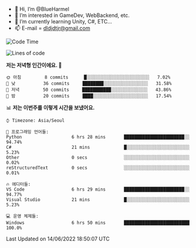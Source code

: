 - 👋 Hi, I’m @BlueHarmel
- 👀 I’m interested in GameDev, WebBackend, etc.
- 🌱 I’m currently learning Unity, C#, ETC...
- 📫 E-mail = dldjdtjr@gmail.com
  <!--START_SECTION:waka-->
![Code Time](http://img.shields.io/badge/Code%20Time-0%20secs-blue)

![Lines of code](https://img.shields.io/badge/%EC%A0%80%EB%8A%94%20%EC%97%AC%ED%83%9C%EA%B9%8C%EC%A7%80%20-3%20Million%20%EC%A4%84%EC%9D%98%20%EC%BD%94%EB%93%9C%EB%A5%BC%20%EC%9E%91%EC%84%B1%ED%96%88%EC%96%B4%EC%9A%94.-blue)

**저는 저녁형 인간이에요. 🦉** 

```text
🌞 아침         8 commits      █░░░░░░░░░░░░░░░░░░░░░░░░   7.02% 
🌆 낮　         36 commits     ████████░░░░░░░░░░░░░░░░░   31.58% 
🌃 저녁         50 commits     ███████████░░░░░░░░░░░░░░   43.86% 
🌙 밤　         20 commits     ████░░░░░░░░░░░░░░░░░░░░░   17.54%

```


📊 **저는 이번주를 이렇게 시간을 보냈어요.** 

```text
⌚︎ Timezone: Asia/Seoul

💬 프로그래밍 언어들: 
Python                   6 hrs 28 mins       ███████████████████████░░   94.74% 
C#                       21 mins             █░░░░░░░░░░░░░░░░░░░░░░░░   5.23% 
Other                    0 secs              ░░░░░░░░░░░░░░░░░░░░░░░░░   0.02% 
reStructuredText         0 secs              ░░░░░░░░░░░░░░░░░░░░░░░░░   0.01%

🔥 에디터들: 
VS Code                  6 hrs 29 mins       ███████████████████████░░   94.77% 
Visual Studio            21 mins             █░░░░░░░░░░░░░░░░░░░░░░░░   5.23%

💻 운영 체제들: 
Windows                  6 hrs 50 mins       █████████████████████████   100.0%

```


 Last Updated on 14/06/2022 18:50:07 UTC
<!--END_SECTION:waka-->
<!---
BlueHarmel/BlueHarmel is a ✨ special ✨ repository because its `README.md` (this file) appears on your GitHub profile.
You can click the Preview link to take a look at your changes.
--->

